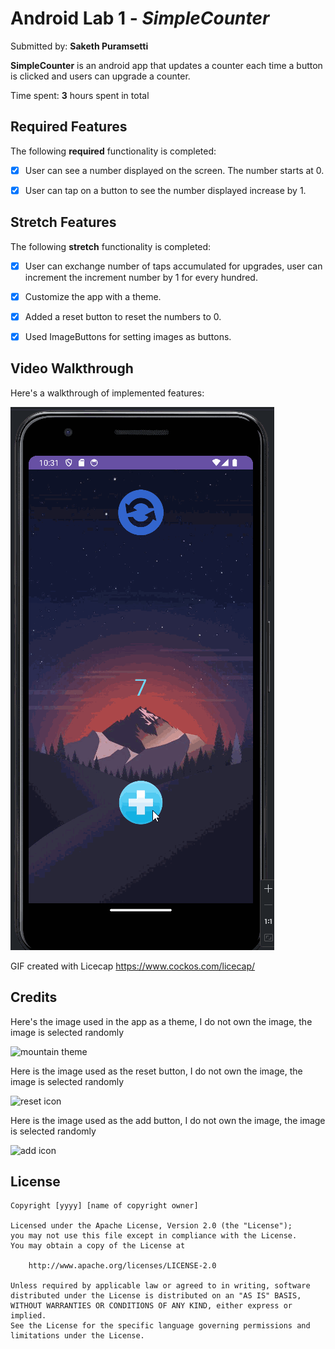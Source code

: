 # Android Lab 1 - *SimpleCounter*

Submitted by: **Saketh Puramsetti**

**SimpleCounter** is an android app that updates a counter each time a button is clicked and users can upgrade a counter. 

Time spent: **3** hours spent in total

## Required Features

The following **required** functionality is completed:

* [X] User can see a number displayed on the screen. The number starts at 0.
* [X] User can tap on a button to see the number displayed increase by 1.


## Stretch Features

The following **stretch** functionality is completed:

* [X] User can exchange number of taps accumulated for upgrades, user can increment the increment number by 1 for every hundred.
* [X] Customize the app with a theme.
* [X] Added a reset button to reset the numbers to 0.
* [X] Used ImageButtons for setting images as buttons. 



## Video Walkthrough

Here's a walkthrough of implemented features:

<img src='walthrough.gif' title='Video Walkthrough' alt='Video Walkthrough' />

<!-- Replace this with whatever GIF tool you used! -->
GIF created with Licecap https://www.cockos.com/licecap/

## Credits

Here's the image used in the app as a theme, I do not own the image, the image is selected randomly

<img src='https://th.bing.com/th/id/OIP.OrGEoq-8mu6hFfb5SHXiZQHaNK?rs=1&pid=ImgDetMain' height="400px" width="200px" alt='mountain theme' />

Here is the image used as the reset button, I do not own the image, the image is selected randomly

<img src='https://th.bing.com/th/id/OIP.tb62CQwO7d5ps1I-mPtwLQAAAA?rs=1&pid=ImgDetMain' height="200px" width="200px" alt='reset icon' />

Here is the image used as the add button, I do not own the image, the image is selected randomly

<img src='https://th.bing.com/th/id/OIP.E4OgUu_g1QvF60SlqERgPwAAAA?rs=1&pid=ImgDetMain' height="200px" width="200px" alt='add icon' />



## License

    Copyright [yyyy] [name of copyright owner]

    Licensed under the Apache License, Version 2.0 (the "License");
    you may not use this file except in compliance with the License.
    You may obtain a copy of the License at

        http://www.apache.org/licenses/LICENSE-2.0

    Unless required by applicable law or agreed to in writing, software
    distributed under the License is distributed on an "AS IS" BASIS,
    WITHOUT WARRANTIES OR CONDITIONS OF ANY KIND, either express or implied.
    See the License for the specific language governing permissions and
    limitations under the License.
